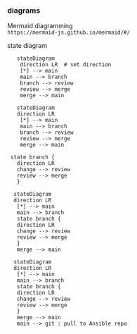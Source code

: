 ### diagrams

Mermaid diagramming  
`https://mermaid-js.github.io/mermaid/#/`  

state diagram  
```
   stateDiagram
    direction LR  # set direction
    [*] --> main
    main --> branch
    branch --> review
    review --> merge
    merge --> main
```
```mermaid
   stateDiagram
   direction LR
    [*] --> main
    main --> branch
    branch --> review
    review --> merge
    merge --> main
 ```
 
 ```
  state branch {
    direction LR
    change --> review 
    review --> merge
    }
 ```
 ```mermaid
   stateDiagram
   direction LR
    [*] --> main
    main --> branch
    state branch {
    direction LR
    change --> review 
    review --> merge
    }
    merge --> main
 ```

 ```mermaid
   stateDiagram
   direction LR
    [*] --> main
    main --> branch
    state branch {
    direction LR
    change --> review 
    review --> merge
    }
    merge --> main
    main --> git : pull to Ansible repo
 ```
 
